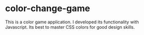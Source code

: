 # color-change-game
 This is a color game application. I developed its functionality with Javascript. Its best to master CSS colors for good design skills.
